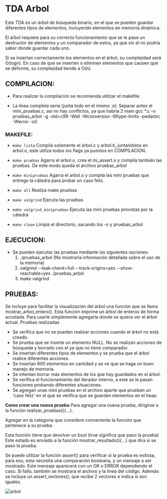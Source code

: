 # TDA Arbol
Este TDA es un árbol de búsqueda binario, en el que se pueden guardar diferentes tipos de elementos, incluyendo elementos en memoria dinámica.
 
El árbol requiere para su correcto funcionamiento que se le pase un destructor de elementos y un comparador de estos, ya que sin el no podría saber donde guardar cada uno.

Si se insertan correctamente los elementos en el árbol, su complejidad será O(logn). En caso de que se inserten o eliminen elementos que causen que se deforme, su complejidad tiende a O(n). 

## COMPILACION:
* Para realizar la compilación se recomienda utilizar el makefile.

* La línea completa seria (junta todo en el mismo .o):
Separar antes el mini_pruebas.c, así no hay conflictos, ya que habría 2 main
gcc *.c -o pruebas_arbol -g -std=c99 -Wall -Wconversion -Wtype-limits -pedantic -Werror -o0

### MAKEFILE:
* ```make lista```
	Compila solamente el arbol.c y arbol.h, juntandolos en arbol.o, este utiliza todos los flags ya puestos en COMPILACION.

* ```make pruebas```
	Agarra el arbol.o, crea el mi_assert.o y compila también las pruebas. De este modo queda el archivo pruebas_arbol

* ```make minipruebas```
	Agarra el arbol.o y compila las mini pruebas que entrego la cátedra para probar un caso feliz.

* ```make all```
	Realiza make pruebas

* ```make valgrind```
	Ejecuta las pruebas

* ```make valgrind_minipruebas```
	Ejecuta las mini pruebas provistas por la cátedra

* ```make clean```
	Limpia el directorio, sacando los -o y pruebas_arbol

## EJECUCION:
* Se pueden ejecutar las pruebas mediante las siguientes opciones:
	1) ./pruebas_arbol (No mostraría información detallada sobre el uso de la memoria)
	2) valgrind --leak-check=full --track-origins=yes --show-reachable=yes ./pruebas_arbol
	3) make valgrind

## PRUEBAS:
Se incluye para facilitar la visualización del árbol una función que se llama mostrar_arbol_entero(). Esta función imprime un árbol de enteros de forma acostada. Para usarle simplemente agregarla donde se quiera ver el árbol actual.
Pruebas realizadas
* Se verifica que no se puedan realizar acciones cuando el árbol no está creado.
* Se prueba que se inserte un elemento NULL. No se realizan acciones de búsqueda y borrado con el ya que no tiene comparador.
* Se insertan diferentes tipos de elementos y se prueba que el árbol realice diferentes acciones.
* Se insertan 800 elementos en cantidad y se ve que se haga un buen manejo de memoria.
* Se intentan borrar más elementos de los que hay guardados en el árbol.
* Se verifica el funcionamiento del iterador interno, a este se le pasan funciones probando diferentes situaciones.
* Se agregan unas mini pruebas en el archivo aparte que prueban un 'caso feliz' en el que se verifica que se guarden elementos en el heap.	

**Como crear una nueva prueba**
Para agregar una nueva prueba, dirigirse a la función realizar_pruebas(){...}.

Agregar en la categoría que considere conveniente la función que pertenece a su prueba.

Esta función tiene que devolver un bool (true significa que paso la prueba)
Este estado es enviado a la función mostrar_resultado(){...} que dira si se paso la prueba.

Se puede utilizar la función assert() para verificar si la prueba es exitosa, para eso, esta necesita una comparación booleana,
y un mensaje a ser mostrado. Este mensaje aparecerá con un OK o ERROR dependiendo el caso. Si fallo, también se mostrara el archivo y la línea
del código.
Además se incluye un assert_vectores(), que recibe 2 vectores e indica si son iguales.

![arbol](https://www.tutorialspoint.com/data_structures_algorithms/images/binary_tree.jpg "arbol")
